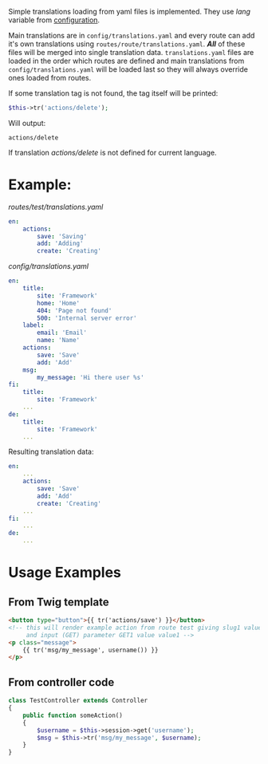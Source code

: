 ---
---

Simple translations loading from yaml files is implemented.
They use *lang* variable from [configuration](Configuration).

Main translations are in `config/translations.yaml` and every route can add it's
own translations using `routes/route/translations.yaml`. ***All*** of these files
will be merged into single translation data. `translations.yaml` files are loaded
in the order which routes are defined and main translations from
`config/translations.yaml` will be loaded last so they will always override 
ones loaded from routes.

If some translation tag is not found, the tag itself will be printed:
```php
$this->tr('actions/delete');
```
Will output:
```
actions/delete
```
If translation *actions/delete* is not defined for current language.

# Example:
*routes/test/translations.yaml*
```yaml
en:
    actions:
        save: 'Saving'
        add: 'Adding'
        create: 'Creating'
```
*config/translations.yaml*
```yaml
en:
    title:
        site: 'Framework'
        home: 'Home'
        404: 'Page not found'
        500: 'Internal server error'
    label:
        email: 'Email'
        name: 'Name'
    actions:
        save: 'Save'
        add: 'Add'
    msg:
        my_message: 'Hi there user %s'
fi:
    title:
        site: 'Framework'
    ...
de:
    title:
        site: 'Framework'
    ...
```
Resulting translation data:
```yaml
en:
    ...
    actions:
        save: 'Save'
        add: 'Add'
        create: 'Creating'
    ...
fi:
    ...
de:
    ...
```

# Usage Examples
## From Twig template
```html
<button type="button">{{ tr('actions/save') }}</button>
<!-- this will render example action from route test giving slug1 value slug1value
     and input (GET) parameter GET1 value value1 -->
<p class="message">
    {{ tr('msg/my_message', username()) }}
</p>
```
## From controller code
```php
class TestController extends Controller
{
    public function someAction()
    {
        $username = $this->session->get('username');
        $msg = $this->tr('msg/my_message', $username);
    }
}
```